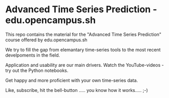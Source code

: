 # Advanced Time Series Prediction - edu.opencampus.sh

This repo contains the material for the "Advanced Time Series Prediction" course offered by edu.opencampus.sh

We try to fill the gap from elemantary time-series tools to the most recent develpoments in the field.

Application and usability are our main drivers. Watch the YouTube-videos - try out the Python notebooks.

Get happy and more proficient with your own time-series data.

Like, subscribe, hit the bell-button ..... you know how it works..... ;-)
